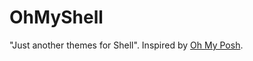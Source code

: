 # OhMyShell

"Just another themes for Shell".  Inspired by [Oh My Posh](https://github.com/jandedobbeleer/oh-my-posh).
<div align="center"> 
</div>

